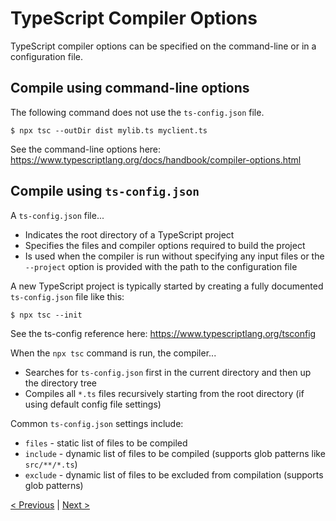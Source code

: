 # TypeScript Compiler Options
TypeScript compiler options can be specified on the command-line or in a configuration file.

## Compile using command-line options
The following command does not use the `ts-config.json` file.
```shell
$ npx tsc --outDir dist mylib.ts myclient.ts
```
See the command-line options here: <a href="https://www.typescriptlang.org/docs/handbook/compiler-options.html" target="_blank">https://www.typescriptlang.org/docs/handbook/compiler-options.html</a>

## Compile using `ts-config.json`
A `ts-config.json` file...
* Indicates the root directory of a TypeScript project
* Specifies the files and compiler options required to build the project
* Is used when the compiler is run without specifying any input files or the `--project` option is provided with the path to the configuration file

A new TypeScript project is typically started by creating a fully documented `ts-config.json` file like this:
```shell
$ npx tsc --init
```

See the ts-config reference here: <a href="https://www.typescriptlang.org/tsconfig" target="_blank">https://www.typescriptlang.org/tsconfig</a>

When the `npx tsc` command is run, the compiler...
* Searches for `ts-config.json` first in the current directory and then up the directory tree
* Compiles all `*.ts` files recursively starting from the root directory (if using default config file settings)

Common `ts-config.json` settings include:
* `files` - static list of files to be compiled
* `include` - dynamic list of files to be compiled (supports glob patterns like `src/**/*.ts`)
* `exclude` - dynamic list of files to be excluded from compilation (supports glob patterns)

[< Previous](playground.md) | [Next >](type-declaration-files.md)
